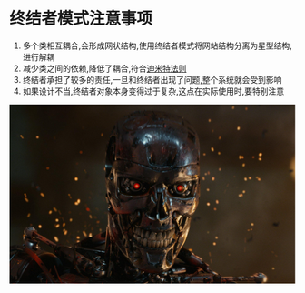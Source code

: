 # 终结者模式注意事项

1. 多个类相互耦合,会形成网状结构,使用终结者模式将网站结构分离为星型结构,进行解耦
2. 减少类之间的依赖,降低了耦合,符合[迪米特法则](./19_迪米特法则.md)
3. 终结者承担了较多的责任,一旦和终结者出现了问题,整个系统就会受到影响
4. 如果设计不当,终结者对象本身变得过于复杂,这点在实际使用时,要特别注意















 
 
 
 
 
 
 
 
 
 
 
  ![](./img/QQ截图20210209111335.png)
 
 
